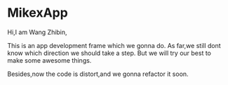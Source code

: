 # MikexApp
Hi,I am Wang Zhibin,

This is an app development frame which we gonna do.
As far,we still dont know which direction we should take a step.
But we will try our best to make some awesome things.

Besides,now the code is distort,and we gonna refactor it soon.
